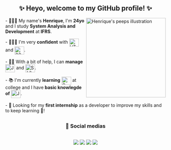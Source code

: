 <div align="center">
  
  ## ✨ Heyo, welcome to my GitHub profile! ✨
  
</div>

<img src="https://assets.website-files.com/5e51c674258ffe10d286d30a/5e535a83d3992372c25556b9_peep-76.svg" min-width="300px" max-width="300px" width="250px" align="right" alt="Henrique's peeps illustration" />

<p align="left">
  - 🙋🏾‍♂️ My name's <strong>Henrique</strong>, I'm <strong>24yo</strong> and I study <strong>System Analysis and Development</strong> at <strong>IFRS</strong>.
</p>

<p align="left">
  - 👨🏾‍💻 I'm very <strong>confident</strong> with
      <img align="center" alt="HTML" height="25" width="30" src="https://cdn.jsdelivr.net/gh/devicons/devicon/icons/html5/html5-plain-wordmark.svg"/> and
      <img align="center" alt="CSS" height="25" width="30" src="https://cdn.jsdelivr.net/gh/devicons/devicon/icons/css3/css3-plain-wordmark.svg" />.
</p>

<p align="left">
  - 👊🏾 With a bit of help, I can <strong>manage</strong>
      <img align="center" alt="JavaScript" height="25" width="30" src="https://cdn.jsdelivr.net/gh/devicons/devicon/icons/javascript/javascript-plain.svg" /> and
      <img align="center" alt="SASS" height="25" width="30" src="https://cdn.jsdelivr.net/gh/devicons/devicon/icons/sass/sass-original.svg" />.
</p>

<p align="left">
  - 📚 I'm currently <strong>learning</strong> 
  <img align="center" alt="C" height="25" width="30" src="https://cdn.jsdelivr.net/gh/devicons/devicon/icons/c/c-plain.svg" /> 
  at college and I have <strong>basic knowlegde of</strong>
  <img align="center" alt="Java" height="25" width="30" src="https://cdn.jsdelivr.net/gh/devicons/devicon/icons/java/java-original.svg" />.
</p>

<p align="left">
  - 🔎 Looking for my <strong>first internship</strong> as a developer to improve my skills and to keep learning 🖤!
</p>

##

<div align="center">
  
  ### 🔗 Social medias
  
</div>
<br>
<div align="center">
  <a href="https://www.linkedin.com/in/hsp/" target="_blank" alt="Meu Linkedin"> <img src="https://img.shields.io/badge/LinkedIn-673ab7?style=for-the-badge&logo=linkedin&logoColor=white" /></a>
  <a href="https://twitter.com/dxthko" target="_blank" alt="Meu Twitter"> <img src="https://img.shields.io/badge/Twitter-522e92?style=for-the-badge&logo=twitter&logoColor=white" /></a>
  <a href="https://www.instagram.com/irythill/" target="_blank" alt="Meu Instagram"> <img src="https://img.shields.io/badge/Instagram-3e236e?style=for-the-badge&logo=instagram&logoColor=white"></a>
  <a href="mailto:h.sp97@hotmail.com" target="_blank" alt="Meu E-mail"> <img src="https://img.shields.io/badge/Microsoft_Outlook-673ab7?style=for-the-badge&logo=microsoft-outlook&logoColor=white"></a>
</div>

